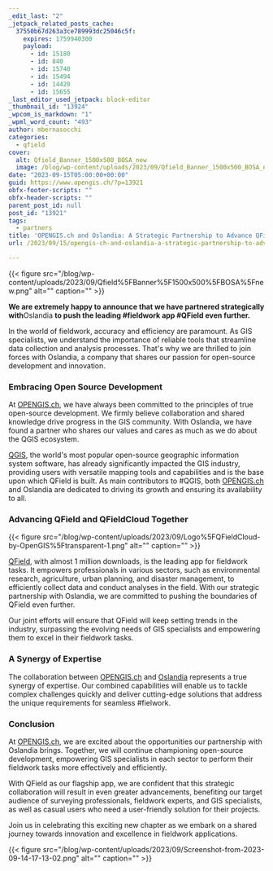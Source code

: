 ```yaml
---
_edit_last: "2"
_jetpack_related_posts_cache:
  37550b67d263a3ce789993dc25046c5f:
    expires: 1759940300
    payload:
      - id: 15180
      - id: 840
      - id: 15740
      - id: 15494
      - id: 14420
      - id: 15655
_last_editor_used_jetpack: block-editor
_thumbnail_id: "13924"
_wpcom_is_markdown: "1"
_wpml_word_count: "493"
author: mbernasocchi
categories:
  - qfield
cover:
  alt: Qfield_Banner_1500x500_BOSA_new
  image: /blog/wp-content/uploads/2023/09/Qfield_Banner_1500x500_BOSA_new.png
date: "2023-09-15T05:00:00+00:00"
guid: https://www.opengis.ch/?p=13921
obfx-footer-scripts: ""
obfx-header-scripts: ""
parent_post_id: null
post_id: "13921"
tags:
  - partners
title: 'OPENGIS.ch and Oslandia: A Strategic Partnership to Advance QField and QFieldCloud'
url: /2023/09/15/opengis-ch-and-oslandia-a-strategic-partnership-to-advance-qfield-and-qfieldcloud/

---
```

{{< figure src="/blog/wp-content/uploads/2023/09/Qfield%5FBanner%5F1500x500%5FBOSA%5Fnew.png" alt="" caption="" >}}

**We are extremely happy to announce that we have partnered strategically with**Oslandia **to push the leading #fieldwork app #QField even further.**

In the world of fieldwork, accuracy and efficiency are paramount. As GIS specialists, we understand the importance of reliable tools that streamline data collection and analysis processes. That's why we are thrilled to join forces with Oslandia, a company that shares our passion for open-source development and innovation.

### Embracing Open Source Development

At [OPENGIS.ch](http://OpenGIS.ch), we have always been committed to the principles of true open-source development. We firmly believe collaboration and shared knowledge drive progress in the GIS community. With Oslandia, we have found a partner who shares our values and cares as much as we do about the QGIS ecosystem.

[QGIS](https://qgis.org), the world's most popular open-source geographic information system software, has already significantly impacted the GIS industry, providing users with versatile mapping tools and capabilities and is the base upon which QField is built. As main contributors to #QGIS, both [OPENGIS.ch](http://OPENGIS.ch) and Oslandia are dedicated to driving its growth and ensuring its availability to all.

### Advancing QField and QFieldCloud Together

{{< figure src="/blog/wp-content/uploads/2023/09/Logo%5FQFieldCloud-by-OpenGIS%5Ftransparent-1.png" alt="" caption="" >}}

[QField](https://qfield.org), with almost 1 million downloads, is the leading app for fieldwork tasks. It empowers professionals in various sectors, such as environmental research, agriculture, urban planning, and disaster management, to efficiently collect data and conduct analyses in the field. With our strategic partnership with Oslandia, we are committed to pushing the boundaries of QField even further.

Our joint efforts will ensure that QField will keep setting trends in the industry, surpassing the evolving needs of GIS specialists and empowering them to excel in their fieldwork tasks.

### A Synergy of Expertise

The collaboration between [OPENGIS.ch](http://OpenGIS.ch) and [Oslandia](https://www.linkedin.com/company/oslandia/) represents a true synergy of expertise. Our combined capabilities will enable us to tackle complex challenges quickly and deliver cutting-edge solutions that address the unique requirements for seamless #fielwork.

### Conclusion

At [OPENGIS.ch](http://OpenGIS.ch), we are excited about the opportunities our partnership with Oslandia brings. Together, we will continue championing open-source development, empowering GIS specialists in each sector to perform their fieldwork tasks more effectively and efficiently.

With QField as our flagship app, we are confident that this strategic collaboration will result in even greater advancements, benefiting our target audience of surveying professionals, fieldwork experts, and GIS specialists, as well as casual users who need a user-friendly solution for their projects.

Join us in celebrating this exciting new chapter as we embark on a shared journey towards innovation and excellence in fieldwork applications.

{{< figure src="/blog/wp-content/uploads/2023/09/Screenshot-from-2023-09-14-17-13-02.png" alt="" caption="" >}}
